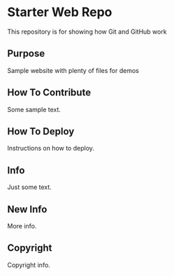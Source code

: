 # Starter Web Repo

This repository is for showing how Git and GitHub work

## Purpose

Sample website with plenty of files for demos

## How To Contribute

Some sample text.

## How To Deploy

Instructions on how to deploy.

## Info

Just some text.

## New Info

More info.

## Copyright

Copyright info.